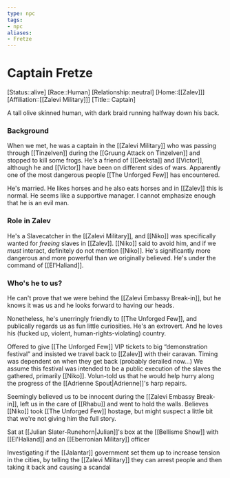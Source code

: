 ```yaml
---
type: npc
tags: 
- npc
aliases: 
- Fretze
---
```


# Captain Fretze
[Status::alive]
[Race::Human]
[Relationship::neutral]
[Home::[[Zalev]]]
[Affiliation::[[Zalevi Military]]]
[Title:: Captain]

A tall olive skinned human, with dark braid running halfway down his back. 

### Background
When we met, he was a captain in the [[Zalevi Military]] who was passing through [[Tinzelven]] during the [[Gruung Attack on Tinzelven]] and stopped to kill some frogs. He's a friend of [[Deeksta]] and [[Victor]], although he and [[Victor]] have been on different sides of wars. Apparently one of the most dangerous people [[The Unforged Few]] has encountered.

He's married. He likes horses and he also eats horses and in [[Zalev]] this is normal. He seems like a supportive manager. I cannot emphasize enough that he is an evil man.

### Role in Zalev
He's a Slavecatcher in the [[Zalevi Military]], and [[Niko]] was specifically wanted for *freeing* slaves in [[Zalev]]. [[Niko]] said to avoid him, and if we *must* interact, definitely do not mention [[Niko]]. He's significantly more dangerous and more powerful than we originally believed. He's under the command of [[El'Haliand]]. 

### Who's he to us? 

He can't prove that we were behind the [[Zalevi Embassy Break-in]], but he knows it was us and he looks forward to having our heads.

Nonetheless, he's unerringly friendly to [[The Unforged Few]], and publically regards us as fun little curiosities. He's an extrovert. And he loves his (fucked up, violent, human-rights-violating) country. 

Offered to give [[The Unforged Few]] VIP tickets to big “demonstration festival” and insisted we travel back to [[Zalev]] with their caravan. Timing was dependent on when they get back (probably derailed now...) We assume this festival was intended to be a public execution of the slaves the gathered, primarily [[Niko]].  Volun-told us that he would help hurry along the progress of the [[Adrienne Spout|Adrienne]]'s harp repairs.

Seemingly believed us to be innocent during the [[Zalevi Embassy Break-in]], left us in the care of [[Rhabu]] and went to hold the walls. Believes [[Niko]] took [[The Unforged Few]] hostage, but might suspect a little bit that we're not giving him the full story.

Sat at [[Julian Slater-Runehorn|Julian]]'s box at the [[Bellisme Show]] with [[El'Haliand]] and an [[Eberronian Military]] officer

Investigating if the [[Jalantar]] government set them up to increase tension in the cities, by telling the [[Zalevi Military]] they can arrest people and then taking it back and causing a scandal
